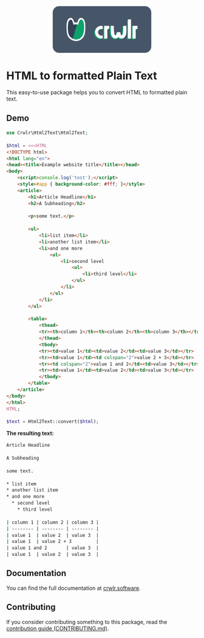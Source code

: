<p align="center"><a href="https://www.crwlr.software" target="_blank"><img src="https://github.com/crwlrsoft/graphics/blob/eee6cf48ee491b538d11b9acd7ee71fbcdbe3a09/crwlr-logo.png" alt="crwlr.software logo" width="260"></a></p>

# HTML to formatted Plain Text

This easy-to-use package helps you to convert HTML to formatted plain text.

## Demo

```php
use Crwlr\Html2Text\Html2Text;

$html = <<<HTML
<!DOCTYPE html>
<html lang="en">
<head><title>Example website title</title></head>
<body>
    <script>console.log('test');</script>
    <style>#app { background-color: #fff; }</style>
    <article>
        <h1>Article Headline</h1>
        <h2>A Subheading</h2>

        <p>some text.</p>

        <ul>
            <li>list item</li>
            <li>another list item</li>
            <li>and one more
                <ul>
                    <li>second level
                        <ul>
                            <li>third level</li>
                        </ul>
                    </li>
                </ul>
            </li>
        </ul>

        <table>
            <thead>
            <tr><th>column 1</th><th>column 2</th><th>column 3</th></tr>
            </thead>
            <tbody>
            <tr><td>value 1</td><td>value 2</td><td>value 3</td></tr>
            <tr><td>value 1</td><td colspan="2">value 2 + 3</td></tr>
            <tr><td colspan="2">value 1 and 2</td><td>value 3</td></tr>
            <tr><td>value 1</td><td>value 2</td><td>value 3</td></tr>
            </tbody>
        </table>
    </article>
</body>
</html>
HTML;

$text = Html2Text::convert($html);
```

__The resulting text:__
```bash
Article Headline

A Subheading

some text.

* list item
* another list item
* and one more
  * second level
    * third level

| column 1 | column 2 | column 3 |
| -------- | -------- | -------- |
| value 1  | value 2  | value 3  |
| value 1  | value 2 + 3         |
| value 1 and 2       | value 3  |
| value 1  | value 2  | value 3  |
```

## Documentation

You can find the full documentation at [crwlr.software](https://www.crwlr.software/packages/html-2-text/getting-started).

## Contributing

If you consider contributing something to this package, read the [contribution guide (CONTRIBUTING.md)](CONTRIBUTING.md).
